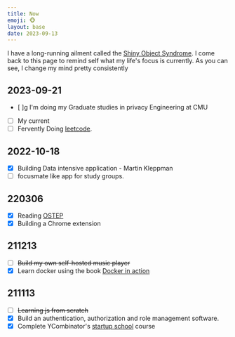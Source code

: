 ```yaml
---
title: Now
emoji: 🐵
layout: base
date: 2023-09-13
---
```

I have a long-running ailment called the [Shiny Object Syndrome](https://en.wikipedia.org/wiki/Shiny_object_syndrome). I come back to this page to remind self what my life's focus is currently. As you can see, I change my mind pretty consistently

## 2023-09-21

- [ ]g I'm doing my Graduate studies in privacy Engineering at CMU
- [ ] My current
- [ ] Fervently Doing [leetcode](./tech/leetode_list).

## 2022-10-18

- [x] Building Data intensive application - Martin Kleppman
- [ ] focusmate like app for study groups.

## 220306
- [x] Reading [OSTEP](https://pages.cs.wisc.edu/~remzi/OSTEP/)
- [x] Building a Chrome extension

## 211213
- [ ] ~~Build my own self-hosted music player~~
- [x] Learn docker using the book [Docker in action](https://books.google.co.in/books/about/Docker_in_Action_Second_Edition.html?id=qzozEAAAQBAJ&source=kp_book_description&redir_esc=y)

## 211113
- [ ] ~~Learning js from scratch~~
- [x] Build an authentication, authorization and role management software.
- [x] Complete YCombinator's [startup school](https://www.startupschool.org/dashboard) course